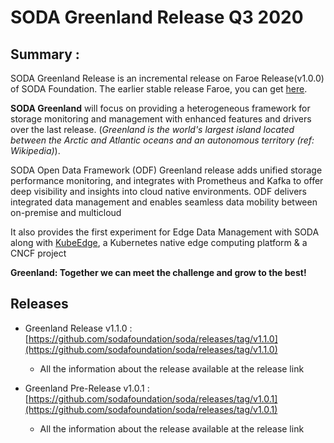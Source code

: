 # SODA Greenland Release Q3 2020

## Summary :

SODA Greenland Release is an incremental release on Faroe Release(v1.0.0) of SODA Foundation. 
The earlier stable release Faroe, you can get [here](https://github.com/sodafoundation/soda/releases/tag/v1.0.0).

**SODA Greenland** will focus on providing a heterogeneous framework for storage monitoring and management with enhanced features and drivers over the last release.  (*Greenland is the world's largest island located between the Arctic and Atlantic oceans and an autonomous territory (ref: Wikipedia)*).

SODA Open Data Framework (ODF) Greenland release adds unified storage performance monitoring, and integrates with Prometheus and Kafka to offer deep visibility and insights into cloud native environments. ODF delivers integrated data management and enables seamless data mobility between on-premise and multicloud

It also provides the first experiment for Edge Data Management with SODA along with [KubeEdge](https://kubeedge.io/en/), a Kubernetes native edge computing platform & a CNCF project

**Greenland: Together we can meet the challenge and grow to the best!**


## Releases
 - Greenland Release v1.1.0 : [https://github.com/sodafoundation/soda/releases/tag/v1.1.0](https://github.com/sodafoundation/soda/releases/tag/v1.1.0)
	 - All the information about the release available at the release link

 - Greenland Pre-Release v1.0.1 : [https://github.com/sodafoundation/soda/releases/tag/v1.0.1](https://github.com/sodafoundation/soda/releases/tag/v1.0.1)
	 - All the information about the release available at the release link
	
